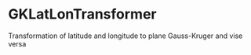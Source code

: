 # GKLatLonTransformer
Transformation of latitude and longitude to plane Gauss-Kruger and vise versa
